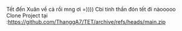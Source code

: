 Tết đến Xuân về cả rồi mng ơi =)))) Cbi tinh thần đón tết đi nàooooo
<br>
Clone Project tại :https://github.com/ThanggA7/TET/archive/refs/heads/main.zip
